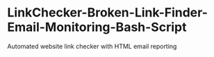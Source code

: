 # LinkChecker-Broken-Link-Finder-Email-Monitoring-Bash-Script
Automated website link checker with HTML email reporting
